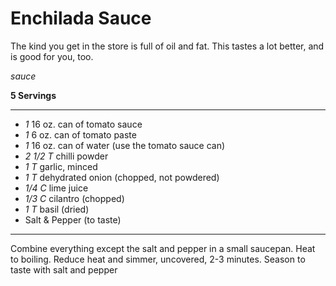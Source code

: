 # Enchilada Sauce

The kind you get in the store is full of oil and fat. This tastes a lot better,
and is good for you, too.

*sauce*

**5 Servings**

---

- *1* 16 oz. can of tomato sauce
- *1* 6 oz. can of tomato paste
- *1* 16 oz. can of water (use the tomato sauce can)
- *2 1/2 T* chilli powder
- *1 T* garlic, minced
- *1 T* dehydrated onion (chopped, not powdered)
- *1/4 C* lime juice
- *1/3 C* cilantro (chopped)
- *1 T* basil (dried)
- Salt & Pepper (to taste) 

---

Combine everything except the salt and pepper in a small saucepan. Heat  to 
boiling. Reduce heat and simmer, uncovered, 2-3 minutes. Season to taste with 
salt and pepper
